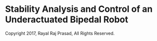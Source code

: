 # Stability Analysis and Control of an Underactuated Bipedal Robot

Copyright 2017, Rayal Raj Prasad, All Rights Reserved.
